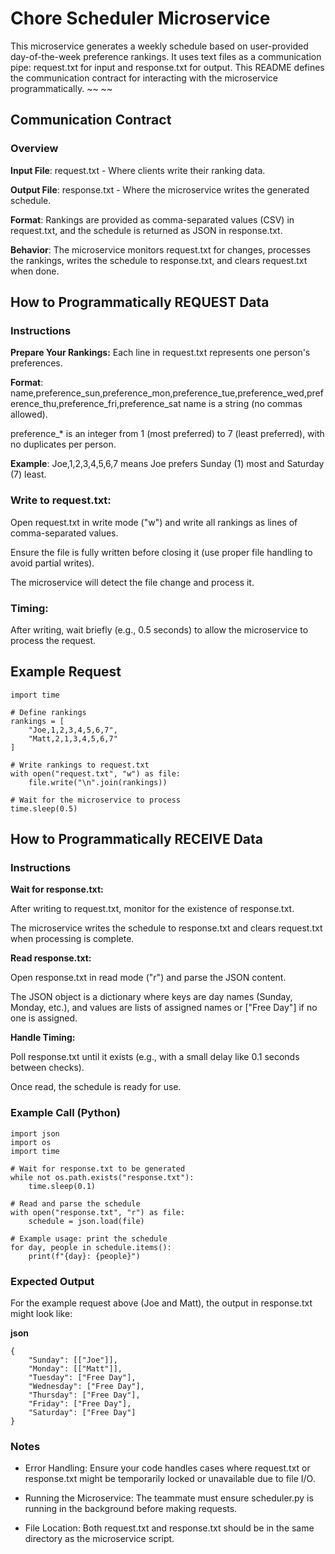 # Chore Scheduler Microservice
This microservice generates a weekly schedule based on user-provided day-of-the-week preference rankings. It uses text files as a communication pipe: request.txt for input and response.txt for output. This README defines the communication contract for interacting with the microservice programmatically.
~~                                                                                                                                                                                    ~~
## Communication Contract
### Overview
**Input File**: request.txt - Where clients write their ranking data.

**Output File**: response.txt - Where the microservice writes the generated schedule.

**Format**: Rankings are provided as comma-separated values (CSV) in request.txt, and the schedule is returned as JSON in response.txt.

**Behavior**: The microservice monitors request.txt for changes, processes the rankings, writes the schedule to response.txt, and clears request.txt when done.

## How to Programmatically REQUEST Data
### Instructions

**Prepare Your Rankings:**
Each line in request.txt represents one person's preferences.

**Format**: name,preference_sun,preference_mon,preference_tue,preference_wed,preference_thu,preference_fri,preference_sat
name is a string (no commas allowed).

preference_* is an integer from 1 (most preferred) to 7 (least preferred), with no duplicates per person.

**Example**: Joe,1,2,3,4,5,6,7 means Joe prefers Sunday (1) most and Saturday (7) least.

### Write to request.txt:
Open request.txt in write mode ("w") and write all rankings as lines of comma-separated values.

Ensure the file is fully written before closing it (use proper file handling to avoid partial writes).

The microservice will detect the file change and process it.

### Timing:
After writing, wait briefly (e.g., 0.5 seconds) to allow the microservice to process the request.

## Example Request
```
import time

# Define rankings
rankings = [
    "Joe,1,2,3,4,5,6,7",
    "Matt,2,1,3,4,5,6,7"
]

# Write rankings to request.txt
with open("request.txt", "w") as file:
    file.write("\n".join(rankings))

# Wait for the microservice to process
time.sleep(0.5)
```

## How to Programmatically RECEIVE Data
### Instructions

**Wait for response.txt:**

After writing to request.txt, monitor for the existence of response.txt.

The microservice writes the schedule to response.txt and clears request.txt when processing is complete.

**Read response.txt:**

Open response.txt in read mode ("r") and parse the JSON content.

The JSON object is a dictionary where keys are day names (Sunday, Monday, etc.), and values are lists of assigned names or ["Free Day"] if no one is assigned.

**Handle Timing:**

Poll response.txt until it exists (e.g., with a small delay like 0.1 seconds between checks).

Once read, the schedule is ready for use.

### Example Call (Python)
```
import json
import os
import time

# Wait for response.txt to be generated
while not os.path.exists("response.txt"):
    time.sleep(0.1)

# Read and parse the schedule
with open("response.txt", "r") as file:
    schedule = json.load(file)

# Example usage: print the schedule
for day, people in schedule.items():
    print(f"{day}: {people}")
```

### Expected Output
For the example request above (Joe and Matt), the output in response.txt might look like:

**json**
```
{
    "Sunday": [["Joe"]],
    "Monday": [["Matt"]],
    "Tuesday": ["Free Day"],
    "Wednesday": ["Free Day"],
    "Thursday": ["Free Day"],
    "Friday": ["Free Day"],
    "Saturday": ["Free Day"]
}
```
### Notes
- Error Handling: Ensure your code handles cases where request.txt or response.txt might be temporarily locked or unavailable due to file I/O.

- Running the Microservice: The teammate must ensure scheduler.py is running in the background before making requests.

- File Location: Both request.txt and response.txt should be in the same directory as the microservice script.

